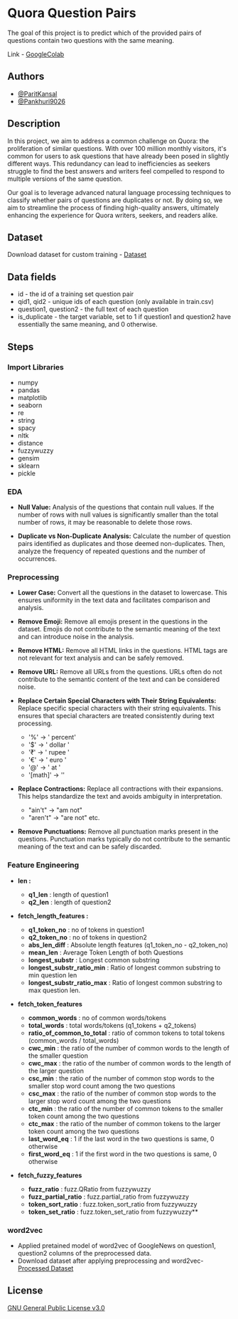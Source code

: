 # **Quora Question Pairs**

The goal of this project is to predict which of the provided pairs of questions contain two questions with the same meaning.

Link - [GoogleColab](https://colab.research.google.com/drive/1kTpnNduOLO3GFWlvNFV3pMnlJryMXf6X?usp=sharing)

## **Authors**

- [@ParitKansal](https://www.github.com/ParitKansal)
- [@Pankhuri9026](https://github.com/Pankhuri9026)
## **Description**
In this project, we aim to address a common challenge on Quora: the proliferation of similar questions. With over 100 million monthly visitors, it's common for users to ask questions that have already been posed in slightly different ways. This redundancy can lead to inefficiencies as seekers struggle to find the best answers and writers feel compelled to respond to multiple versions of the same question.

Our goal is to leverage advanced natural language processing techniques to classify whether pairs of questions are duplicates or not. By doing so, we aim to streamline the process of finding high-quality answers, ultimately enhancing the experience for Quora writers, seekers, and readers alike.
## **Dataset**
Download dataset for custom training - [Dataset](https://drive.google.com/file/d/1Vw5I-aolkbgcod0cuh33BB_LWcuHSkMH/view?usp=sharing)
## Data fields
- id - the id of a training set question pair
- qid1, qid2 - unique ids of each question (only available in train.csv)
- question1, question2 - the full text of each question
- is_duplicate - the target variable, set to 1 if question1 and question2 have essentially the same meaning, and 0 otherwise.
## **Steps**
### Import Libraries
- numpy
- pandas
- matplotlib
- seaborn
- re
- string
- spacy
- nltk
- distance
- fuzzywuzzy
- gensim
- sklearn
- pickle

### EDA

- **Null Value:**
  Analysis of the questions that contain null values. If the number of rows with null values is significantly smaller than the total number of rows, it may be reasonable to delete those rows.

- **Duplicate vs Non-Duplicate Analysis:**
  Calculate the number of question pairs identified as duplicates and those deemed non-duplicates. Then, analyze the frequency of repeated questions and the number of occurrences.

### Preprocessing

- **Lower Case:**
  Convert all the questions in the dataset to lowercase. This ensures uniformity in the text data and facilitates comparison and analysis.
- **Remove Emoji:**
  Remove all emojis present in the questions in the dataset. Emojis do not contribute to the semantic meaning of the text and can introduce noise in the analysis.


- **Remove HTML:**
  Remove all HTML links in the questions. HTML tags are not relevant for text analysis and can be safely removed.


- **Remove URL:**
  Remove all URLs from the questions. URLs often do not contribute to the semantic content of the text and can be considered noise.

- **Replace Certain Special Characters with Their String Equivalents:**
   Replace specific special characters with their string equivalents. This ensures that special characters are treated consistently during text processing.
  - '%'         ->      ' percent'
  - '$'         ->      ' dollar '
  - '₹'         ->      ' rupee '
  - '€'         ->      ' euro '
  - '@'         ->      ' at '
  - '[math]'    ->      ''

- **Replace Contractions:**
  Replace all contractions with their expansions. This helps standardize the text and avoids ambiguity in interpretation.
  - "ain't" -> "am not"
  - "aren't" -> "are not" 
     etc.

- **Remove Punctuations:**
  Remove all punctuation marks present in the questions. Punctuation marks typically do not contribute to the semantic meaning of the text and can be safely discarded.

### Feature Engineering

- **len :**
    - **q1_len** : length of question1
    - **q2_len** : length of question2

- **fetch_length_features :**
    - **q1_token_no** : no of tokens in question1
    - **q2_token_no** : no of tokens in question2
    - **abs_len_diff** : Absolute length features (q1_token_no - q2_token_no)
    - **mean_len** : Average Token Length of both Questions
    - **longest_substr** : Longest common substring
    - **longest_substr_ratio_min** : Ratio of longest common substring to min question len
    - **longest_substr_ratio_max** : Ratio of longest common substring to max question len.

- **fetch_token_features**
    - **common_words** : no of common words/tokens
    - **total_words** : total words/tokens (q1_tokens + q2_tokens)
    - **ratio_of_common_to_total** : ratio of common tokens to total tokens (common_words / total_words)
    - **cwc_min** : the ratio of the number of common words to the length of the smaller question
    - **cwc_max** : the ratio of the number of common words to the length of the larger question
    - **csc_min** : the ratio of the number of common stop words to the smaller stop word count among the two questions
    - **csc_max** : the ratio of the number of common stop words to the larger stop word count among the two questions
    - **ctc_min** : the ratio of the number of common tokens to the smaller token count among the two questions
    - **ctc_max** : the ratio of the number of common tokens to the larger token count among the two questions
    - **last_word_eq** : 1 if the last word in the two questions is same, 0 otherwise
    - **first_word_eq** : 1 if the first word in the two questions is same, 0 otherwise

- **fetch_fuzzy_features**
    - **fuzz_ratio** : fuzz.QRatio from fuzzywuzzy
    - **fuzz_partial_ratio** : fuzz.partial_ratio from fuzzywuzzy
    - **token_sort_ratio** :  fuzz.token_sort_ratio from fuzzywuzzy
    - **token_set_ratio** : fuzz.token_set_ratio from fuzzywuzzy**
    
### word2vec
- Applied pretained model of word2vec of GoogleNews on question1, question2 columns of the preprocessed data.
- Download dataset after applying preprocessing and word2vec- [Processed Dataset](https://drive.google.com/file/d/1-0FVCRRCBv2kMAibJqtGo4B7ua54g-N8/view?usp=sharing)

## License

[GNU General Public License v3.0](https://github.com/ParitKansal/quora-question-pairs/blob/main/LICENSE)
